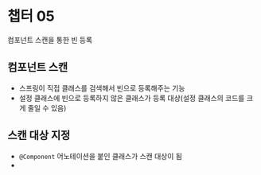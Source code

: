 # 챕터 05
컴포넌트 스캔을 통한 빈 등록

## 컴포넌트 스캔
- 스프링이 직접 클래스를 검색해서 빈으로 등록해주는 기능
- 설정 클래스에 빈으로 등록하지 않은 클래스가 등록 대상(설정 클래스의 코드를 크게 줄일 수 있음)

## 스캔 대상 지정
- `@Component` 어노테이션을 붙인 클래스가 스캔 대상이 됨
- 